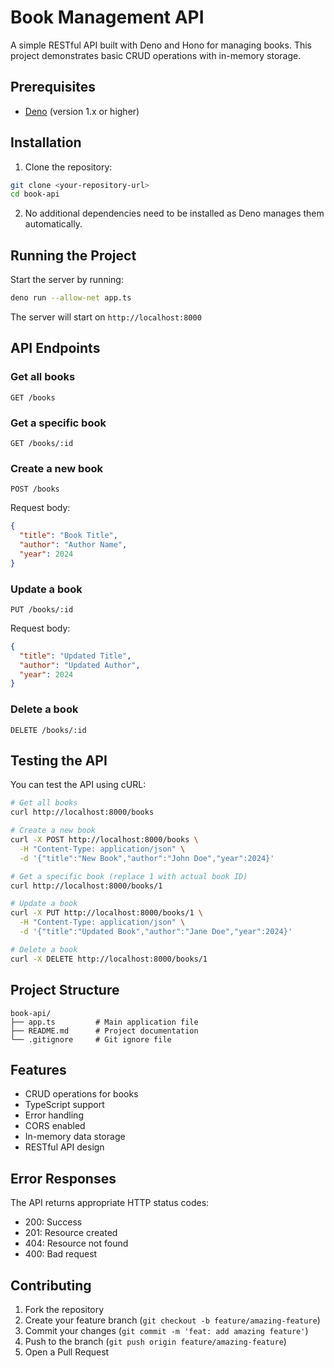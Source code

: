 # Book Management API

A simple RESTful API built with Deno and Hono for managing books. This project demonstrates basic CRUD operations with in-memory storage.

## Prerequisites

- [Deno](https://deno.land/) (version 1.x or higher)

## Installation

1. Clone the repository:

```bash
git clone <your-repository-url>
cd book-api
```

2. No additional dependencies need to be installed as Deno manages them automatically.

## Running the Project

Start the server by running:

```bash
deno run --allow-net app.ts
```

The server will start on `http://localhost:8000`

## API Endpoints

### Get all books

```
GET /books
```

### Get a specific book

```
GET /books/:id
```

### Create a new book

```
POST /books
```

Request body:

```json
{
  "title": "Book Title",
  "author": "Author Name",
  "year": 2024
}
```

### Update a book

```
PUT /books/:id
```

Request body:

```json
{
  "title": "Updated Title",
  "author": "Updated Author",
  "year": 2024
}
```

### Delete a book

```
DELETE /books/:id
```

## Testing the API

You can test the API using cURL:

```bash
# Get all books
curl http://localhost:8000/books

# Create a new book
curl -X POST http://localhost:8000/books \
  -H "Content-Type: application/json" \
  -d '{"title":"New Book","author":"John Doe","year":2024}'

# Get a specific book (replace 1 with actual book ID)
curl http://localhost:8000/books/1

# Update a book
curl -X PUT http://localhost:8000/books/1 \
  -H "Content-Type: application/json" \
  -d '{"title":"Updated Book","author":"Jane Doe","year":2024}'

# Delete a book
curl -X DELETE http://localhost:8000/books/1
```

## Project Structure

```
book-api/
├── app.ts         # Main application file
├── README.md      # Project documentation
└── .gitignore     # Git ignore file
```

## Features

- CRUD operations for books
- TypeScript support
- Error handling
- CORS enabled
- In-memory data storage
- RESTful API design

## Error Responses

The API returns appropriate HTTP status codes:

- 200: Success
- 201: Resource created
- 404: Resource not found
- 400: Bad request

## Contributing

1. Fork the repository
2. Create your feature branch (`git checkout -b feature/amazing-feature`)
3. Commit your changes (`git commit -m 'feat: add amazing feature'`)
4. Push to the branch (`git push origin feature/amazing-feature`)
5. Open a Pull Request
